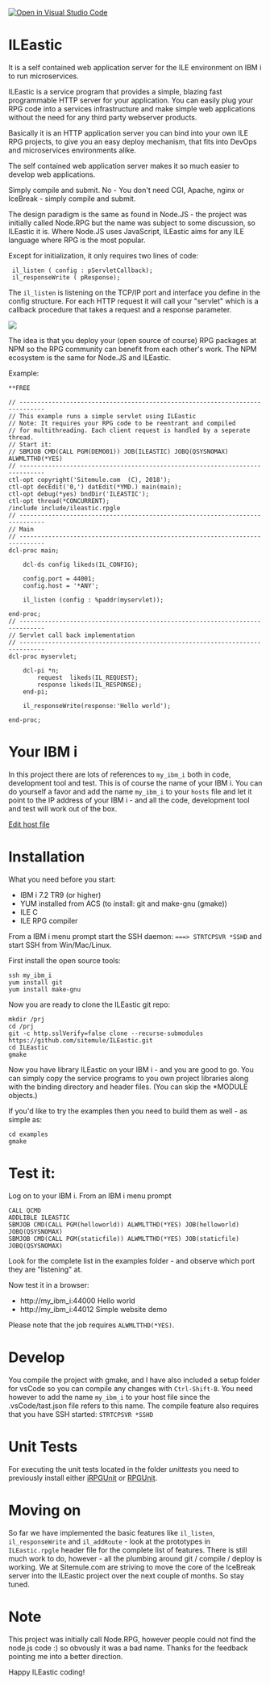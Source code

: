[![Open in Visual Studio Code](https://open.vscode.dev/badges/open-in-vscode.svg)](https://open.vscode.dev/sitemule/ILEastic)
# ILEastic
It is a self contained web application server for the ILE environment on IBM i 
to run microservices.

ILEastic is a service program that provides a simple, blazing fast programmable 
HTTP server for your application. You can easily plug your RPG code into a services 
infrastructure and make simple web applications without the need for any third party 
webserver products.

Basically it is an HTTP application server you can bind into your own ILE RPG 
projects, to give you an easy deploy mechanism, that fits into DevOps and 
microservices environments alike.

The self contained web application server makes it so much easier to develop 
web applications.

Simply compile and submit. No - You don't need CGI, Apache, nginx or IceBreak - 
simply compile and submit.

The design paradigm is the same as found in Node.JS - the project was initially 
called Node.RPG but the name was subject to some discussion, so ILEastic it is.
Where Node.JS uses JavaScript, ILEastic aims for any ILE language where RPG is
the most popular.

Except for initialization, it only requires two lines of code:
```
 il_listen ( config : pServletCallback); 
 il_responseWrite ( pResponse);
```

The `il_listen` is listening on the TCP/IP port and interface you define in the 
config structure. For each HTTP request it will call your "servlet" which is a 
callback procedure that takes a request and a response parameter.

![](image.png)


The idea is that you deploy your (open source of course) RPG packages at NPM so 
the RPG community can benefit from each other's work. The NPM ecosystem is the 
same for Node.JS and ILEastic.    


Example: 
```
**FREE

// -----------------------------------------------------------------------------
// This example runs a simple servlet using ILEastic
// Note: It requires your RPG code to be reentrant and compiled
// for multithreading. Each client request is handled by a seperate thread.
// Start it:
// SBMJOB CMD(CALL PGM(DEMO01)) JOB(ILEASTIC) JOBQ(QSYSNOMAX) ALWMLTTHD(*YES)        
// -----------------------------------------------------------------------------     
ctl-opt copyright('Sitemule.com  (C), 2018');
ctl-opt decEdit('0,') datEdit(*YMD.) main(main);
ctl-opt debug(*yes) bndDir('ILEASTIC');
ctl-opt thread(*CONCURRENT);
/include include/ileastic.rpgle
// -----------------------------------------------------------------------------
// Main
// -----------------------------------------------------------------------------     
dcl-proc main;

    dcl-ds config likeds(IL_CONFIG);

    config.port = 44001;
    config.host = '*ANY';

    il_listen (config : %paddr(myservlet));

end-proc;
// -----------------------------------------------------------------------------
// Servlet call back implementation
// -----------------------------------------------------------------------------     
dcl-proc myservlet;

    dcl-pi *n;
        request  likeds(IL_REQUEST);
        response likeds(IL_RESPONSE);
    end-pi;
  
    il_responseWrite(response:'Hello world');

end-proc;
```
# Your IBM i
In this project there are lots of references to `my_ibm_i` both in code, development tool and test.
This is of course the name of your IBM i. You can do yourself a favor and add the name `my_ibm_i` to 
your `hosts` file and let it point to the IP address of your IBM i - and all the code, 
development tool and test will work out of the box.

[Edit host file][eh]



# Installation
What you need before you start:

* IBM i 7.2 TR9 (or higher)
* YUM installed from ACS (to install: git and make-gnu (gmake))
* ILE C
* ILE RPG compiler


From a IBM i menu prompt start the SSH daemon: `===> STRTCPSVR *SSHD`
and start SSH from Win/Mac/Linux.

First install the open source tools:
```
ssh my_ibm_i
yum install git
yum install make-gnu
```
Now you are ready to clone the ILEastic git repo: 

```
mkdir /prj
cd /prj 
git -c http.sslVerify=false clone --recurse-submodules https://github.com/sitemule/ILEastic.git
cd ILEastic
gmake  
```
Now you have library ILEastic on your IBM i - and you are good to go. You can simply copy the service programs
to you own project libraries along with the binding directory and header files. (You can skip the *MODULE objects.)

If you'd like to try the examples then you need to build them as well - as simple as:

```
cd examples 
gmake
```

# Test it:
Log on to your IBM i.
From an IBM i menu prompt 
```
CALL QCMD
ADDLIBLE ILEASTIC
SBMJOB CMD(CALL PGM(helloworld)) ALWMLTTHD(*YES) JOB(helloworld) JOBQ(QSYSNOMAX) 
SBMJOB CMD(CALL PGM(staticfile)) ALWMLTTHD(*YES) JOB(staticfile) JOBQ(QSYSNOMAX) 
```
Look for the complete list in the examples folder - and observe which port they are "listening" at.


Now test it in a browser: 

* http://my_ibm_i:44000  Hello world
* http://my_ibm_i:44012  Simple website demo


Please note that the job requires `ALWMLTTHD(*YES)`.


# Develop
You compile the project with gmake, and I have also included a setup folder for
vsCode so you can compile any changes with `Ctrl-Shift-B`. You need however to add
the name `my_ibm_i` to your host file since the .vsCode/tast.json file refers to this name.
The compile feature also requires that you have SSH started: `STRTCPSVR *SSHD`

# Unit Tests
For executing the unit tests located in the folder _unittests_ you need to 
previously install either [iRPGUnit][iru] or [RPGUnit][ru].

# Moving on
So far we have implemented the basic features like `il_listen`, `il_responseWrite` and
`il_addRoute` - look at the prototypes in `ILEastic.rpgle` header file for the complete 
list of features. There is still much work to do, however - all the plumbing 
around git / compile / deploy is working. We at Sitemule.com are striving 
to move the core of the IceBreak server into the ILEastic project over the next 
couple of months. So stay tuned.


# Note
This project was initially call Node.RPG, however people could not find the 
node.js code :) so obvously it was a bad name. Thanks for the feedback pointing 
me into a better direction.

Happy ILEastic coding!

[iru]: https://irpgunit.sourceforge.io
[ru]: https://rpgunit.sourceforge.io
[eh]: https://www.howtogeek.com/howto/27350/beginner-geek-how-to-edit-your-hosts-file/

